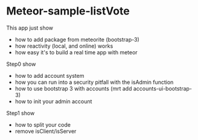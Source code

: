 Meteor-sample-listVote
======================

This app just show 
 * how to add package from meteorite (bootstrap-3)
 * how reactivity (local, and online) works
 * how easy it's to build a real time app with meteor

Step0 show
 * how to add account system
 * how you can run into a security pitfall with the isAdmin function
 * how to use bootstrap 3 with accounts (mrt add accounts-ui-bootstrap-3)
 * how to init your admin account
 
Step1 show
 * how to split your code
 * remove isClient/isServer
